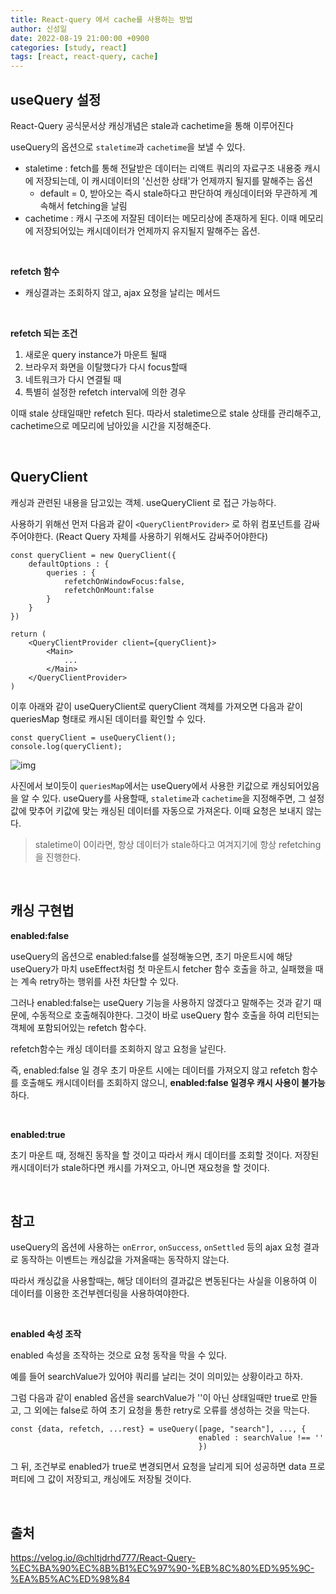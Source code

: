 ```yaml
---
title: React-query 에서 cache를 사용하는 방법
author: 신성일
date: 2022-08-19 21:00:00 +0900
categories: [study, react]
tags: [react, react-query, cache]
---
```


## useQuery 설정

React-Query 공식문서상 캐싱개념은 stale과 cachetime을 통해 이루어진다

useQuery의 옵션으로 `staletime`과 `cachetime`을 보낼 수 있다.

-  staletime : fetch를 통해 전달받은 데이터는 리액트 쿼리의 자료구조 내용중 캐시에 저장되는데, 이 캐시데이터의 '신선한 상태'가 언제까지 될지를 말해주는 옵션
   -  default = 0, 받아오는 즉시 stale하다고 판단하여 캐싱데이터와 무관하게 계속해서 fetching을 날림
-  cachetime : 캐시 구조에 저잘된 데이터는 메모리상에 존재하게 된다. 이때 메모리에 저장되어있는 캐시데이터가 언제까지 유지될지 말해주는 옵션.

<br/>

**refetch 함수**

-  캐싱결과는 조회하지 않고, ajax 요청을 날리는 메서드

<br/>

**refetch 되는 조건**

1. 새로운 query instance가 마운트 될때
2. 브라우저 화면을 이탈했다가 다시 focus할때
3. 네트워크가 다시 연결될 때
4. 특별히 설정한 refetch interval에 의한 경우

이때 stale 상태일때만 refetch 된다. 따라서 staletime으로 stale 상태를 관리해주고, cachetime으로 메모리에 남아있을 시간을 지정해준다.

<Br/>

## QueryClient

캐싱과 관련된 내용을 담고있는 객체. useQueryClient 로 접근 가능하다.

사용하기 위해선 먼저 다음과 같이 `<QueryClientProvider>` 로 하위 컴포넌트를 감싸주어야한다. (React Query 자체를 사용하기 위해서도 감싸주어야한다)

```react
const queryClient = new QueryClient({
    defaultOptions : {
        queries : {
            refetchOnWindowFocus:false,
            refetchOnMount:false
        }
    }
})

return (
	<QueryClientProvider client={queryClient}>
    	<Main>
        	...
        </Main>
    </QueryClientProvider>
)
```

이후 아래와 같이 useQueryClient로 queryClient 객체를 가져오면 다음과 같이 queriesMap 형태로 캐시된 데이터를 확인할 수 있다.

```react
const queryClient = useQueryClient();
console.log(queryClient);
```

![img](https://user-images.githubusercontent.com/58500558/157851602-c0e2219b-0ecd-4649-a7b2-2b399a8a4e43.png)

사진에서 보이듯이 `queriesMap`에서는 useQuery에서 사용한 키값으로 캐싱되어있음을 알 수 있다. useQuery를 사용할때, `staletime`과 `cachetime`을 지정해주면, 그 설정값에 맞추어 키값에 맞는 캐싱된 데이터를 자동으로 가져온다. 이때 요청은 보내지 않는다.

> staletime이 0이라면, 항상 데이터가 stale하다고 여겨지기에 항상 refetching을 진행한다.

<br/>

## 캐싱 구현법

**enabled:false**

useQuery의 옵션으로 enabled:false를 설정해놓으면, 초기 마운트시에 해당 useQuery가 마치 useEffect처럼 첫 마운트시 fetcher 함수 호출을 하고, 실패했을 때는 계속 retry하는 행위를 사전 차단할 수 있다.

그러나 enabled:false는 useQuery 기능을 사용하지 않겠다고 말해주는 것과 같기 때문에, 수동적으로 호출해줘야한다. 그것이 바로 useQuery 함수 호출을 하여 리턴되는 객체에 포함되어있는 refetch 함수다.

refetch함수는 캐싱 데이터를 조회하지 않고 요청을 날린다.

즉, enabled:false 일 경우 초기 마운트 시에는 데이터를 가져오지 않고 refetch 함수를 호출해도 캐시데이터를 조회하지 않으니, **enabled:false 일경우 캐시 사용이 불가능**하다.

<br/>

**enabled:true**

초기 마운트 때, 정해진 동작을 할 것이고 따라서 캐시 데이터를 조회할 것이다. 저장된 캐시데이터가 stale하다면 캐시를 가져오고, 아니면 재요청을 할 것이다.

<br/>

## 참고

useQuery의 옵션에 사용하는 `onError`, `onSuccess`, `onSettled` 등의 ajax 요청 결과로 동작하는 이벤트는 캐싱값을 가져올때는 동작하지 않는다.

따라서 캐싱값을 사용할때는, 해당 데이터의 결과값은 변동된다는 사실을 이용하여 이 데이터를 이용한 조건부렌더링을 사용하여야한다.

<br/>

**enabled 속성 조작**

enabled 속성을 조작하는 것으로 요청 동작을 막을 수 있다.

예를 들어 searchValue가 있어야 쿼리를 날리는 것이 의미있는 상황이라고 하자.

그럼 다음과 같이 enabled 옵션을 searchValue가 ''이 아닌 상태일때만 true로 만들고, 그 외에는 false로 하여 초기 요청을 통한 retry로 오류를 생성하는 것을 막는다.

```react
const {data, refetch, ...rest} = useQuery([page, "search"], ..., {
                                          enabled : searchValue !== ''
                                          })
```

그 뒤, 조건부로 enabled가 true로 변경되면서 요청을 날리게 되어 성공하면 data 프로퍼티에 그 값이 저장되고, 캐싱에도 저장될 것이다.

<br/>

## 출처

https://velog.io/@chltjdrhd777/React-Query-%EC%BA%90%EC%8B%B1%EC%97%90-%EB%8C%80%ED%95%9C-%EA%B5%AC%ED%98%84
